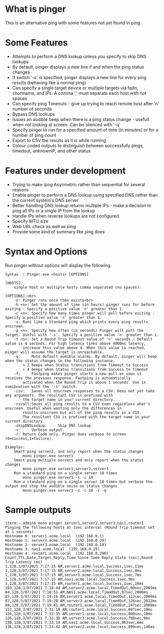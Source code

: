 ﻿# What is pinger

This is an alternative ping with some features not yet found in ping.

# Some Features
- Attempts to perform a DNS lookup unless you specify to skip DNS lookups
- By default, pinger displays a new line if and when the ping status changes
- If switch '-s' is specified, pinger displays a new line for every ping results (behaving like a normal ping)
- Can specify a single target device or multiple targets via fqdn, shortname, and IPs. A comma ',' must separate each host with not spaces
- Can specify ping Timeouts - give up trying to reach remote host after 'n' number of seconds
- Bypass DNS lookups
- Issues an audible beep when there is a ping status change - usefull when not looking at screen. Can be silenced with '-q'
- Specify pinger to run for a specified amount of time (in minutes) or for a number of ping count
- Export to CSV the results as it is while running
- Colour coded outputs to distinguish between successfully pings, timedout, unknownIP, and other status


# Features under development
- Trying to make ipng Asynmetric rather than sequential for several reasons
- Enable pinger to perform a DNS lookup using specified DNS rather than the current system's DNS server
- Better handling DNS lookup returns multiple IPs - make a decision to ping all IPs or a single IP from the lookup
- Handle IPs when reverse lookups are not configured
- Specify MTU size
- Web URL check as well as ping
- Provide some kind of summary like ping does


# Syntax and Options

Run pinger without options will display the following.
```
Syntax  : Pinger.exe <hosts> [OPTIONS]

[HOSTS]:
	single host or multiple hosts comma separated (no spaces).

[OPTIONS]:<br>
	-n:	Pinger runs once then exists<br>
	-h <n>: Set the amount of time (in hours) pinger runs for before exiting - Specify a positive value 'n' greater than 1.
	-c <n>: Specify how many times pinger will poll before exiting - Specify a positive value 'n' greater than 1.
	-s:	Runs like a Standard ping which prints every ping results onscreen.
	-p <n>:	Specify how often (in seconds) Pinger will poll the target. Useful with '-s'. Specify a positive value 'n' greater than 1.
	-t <n>:	Set a Round Trip timeout value of 'n' seconds - Default value is 4 seconds. For high latency links above 4000ms latency,
		increase this value above 4. When this value is reached, pinger will assume the target is unreachable.
	-q: 	Mute default audible alarms. By default, pinger will beep when the status changes in the following instance.
		> 2 beeps when Status transitions from Timeout to Success
		> 4 beeps when Status transitions from Success to Timeout
	-f: 	Fastping makes pinger starts a new poll as soon it receives the previous response. Fastping is automatically
		activated when the Round Trip is above 1 seconds. Use in comibnation with the '-s' switch.
	-csv: 	Saves all onscreen responses to a CSV. Does not yet take any arguments. The resultant CSV is prefixed with
		the target name in your current directory.
	-csvall:Saves all ping results to a CSV even regardless what's onscreen. Useful when wanting only the differences in
		results onscreen but all of the ping results in a CSV.
		The resultant CSV is prefixed with the target name in your current directory.
	-skipDNSLookup: 	Skip DNS lookup.
	-v: 	Verbose output.
	-r:	Return Code only. Pinger does verbose to screen (0=success,1=failure).

Examples:
	Smart ping server1, and only report when the status changes
		mono pinger.exe server1
	Smart ping multiple servers and only report when the status changes
		mono pinger.exe server1,server2,server3
	Run a standard ping on a single server 10 times
		mono pinger.exe server1 -s -c 10
	Run a standard ping on a single server 10 times but verbose the output and stop the audible noise on status changes
		mono pinger.exe server1 -s -c 10 -v -q
```
# Sample outputs
```
iterm:~ admin$ mono pinger server1,server2,server3,nas1,router1
Pinging the following hosts at 1sec interval (Round Trip timeout set at 1 seconds)
Hostname 0: server1.acme.local  (192.168.0.1)
Hostname 1: server2.acme.local  (192.168.0.20)
Hostname 2: server3.acme.local  (192.168.0.18)
Hostname 3: nas1.acme.local  (192.168.0.19)
Hostname 4: router1.acme.local  (192.168.0.200)
Count,TTL,Date,Target,Reply,Time Since Same Reply State (sec),Round Trip Latency (ms)
1,128,3/07/2021 7:17:15 AM,server1.acme.local,Success,1sec,11ms
1,128,3/07/2021 7:17:15 AM,server2.acme.local,Success,1sec,8ms
1,128,3/07/2021 7:17:15 AM,server3.acme.local,Success,1sec,7ms
1,128,3/07/2021 7:17:15 AM,nas1.acme.local,Success,1sec,9ms
1,128,3/07/2021 7:17:15 AM,router1.acme.local,Success,1sec,10ms
183,128,3/07/2021 7:18:44 AM,server2.acme.local,TimedOut,90sec,2005ms
84,128,3/07/2021 7:18:51 AM,NAS1.acme.local,TimedOut,97sec,2006ms
87,128,3/07/2021 7:19:16 AM,server1.acme.local,TimedOut,122sec,2009ms
87,128,3/07/2021 7:19:20 AM,server3.acme.local,TimedOut,126sec,2012ms
88,128,3/07/2021 7:19:41 AM,router1.acme.local,TimedOut,147sec,2009ms
121,128,3/07/2021 7:31:18 AM,router1.acme.local,Success,697sec,10ms
126,128,3/07/2021 7:32:35 AM,server1.acme.local,Success,800sec,10ms
126,128,3/07/2021 7:32:38 AM,server3.acme.local,Success,798sec,9ms
130,128,3/07/2021 7:33:14 AM,nas1.acme.local,Success,863sec,6ms
136,128,3/07/2021 7:33:42 AM,server2.acme.local,Success,899sec,146ms
```